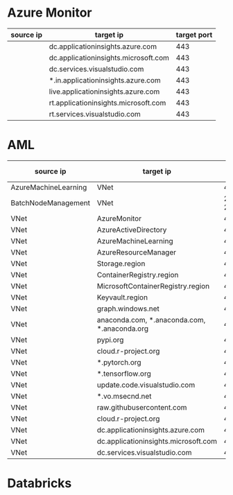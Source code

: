 # Azure Monitor
| source ip | target ip                            | target port |
|-----------|--------------------------------------|-------------|
|           | dc.applicationinsights.azure.com     | 443         |
|           | dc.applicationinsights.microsoft.com | 443         |
|           | dc.services.visualstudio.com         | 443         |
|           | *.in.applicationinsights.azure.com   | 443         |
|           | live.applicationinsights.azure.com   | 443         |
|           | rt.applicationinsights.microsoft.com | 443         |
|           | rt.services.visualstudio.com         | 443         |

# AML
| source ip            | target ip                                    | target port |
|----------------------|----------------------------------------------|-------------|
| AzureMachineLearning | VNet                                         | 44224       |
| BatchNodeManagement  | VNet                                         | 29876-29877 |
| VNet                 | AzureMonitor                                 | 443         |
| VNet                 | AzureActiveDirectory                         | 443         |
| VNet                 | AzureMachineLearning                         | 443         |
| VNet                 | AzureResourceManager                         | 443         |
| VNet                 | Storage.region                               | 443         |
| VNet                 | ContainerRegistry.region                     | 443         |
| VNet                 | MicrosoftContainerRegistry.region            | 443         |
| VNet                 | Keyvault.region                              | 443         |
| VNet                 | graph.windows.net                            | 443         |
| VNet                 | anaconda.com, *.anaconda.com, *.anaconda.org | 443         |
| VNet                 | pypi.org                                     | 443         |
| VNet                 | cloud.r-project.org                          | 443         |
| VNet                 | *.pytorch.org                                | 443         |
| VNet                 | *.tensorflow.org                             | 443         |
| VNet                 | update.code.visualstudio.com                 | 443         |
| VNet                 | *.vo.msecnd.net                              | 443         |
| VNet                 | raw.githubusercontent.com                    | 443         |
| VNet                 | cloud.r-project.org                          | 443         |
| VNet                 | dc.applicationinsights.azure.com             | 443         |
| VNet                 | dc.applicationinsights.microsoft.com         | 443         |
| VNet                 | dc.services.visualstudio.com                 | 443         |

# Databricks